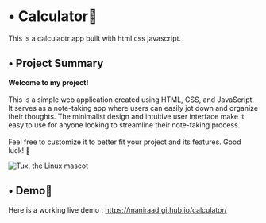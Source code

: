 # • Calculator📱
This is a calculaotr app built with html css javascript.

## • Project Summary
**Welcome to my project!** <br><br>
This is a simple web application created using HTML, CSS, and JavaScript.<br>
It serves as a note-taking app where users can easily jot down and organize their thoughts. The minimalist design and intuitive user interface make it easy to use for anyone looking to streamline their note-taking process.<br><br>
Feel free to customize it to better fit your project and its features. Good luck! 🚀

![Tux, the Linux mascot](/assets/images/tux.png)

## • Demo🤘
Here is a working live demo :  https://maniraad.github.io/calculator/
